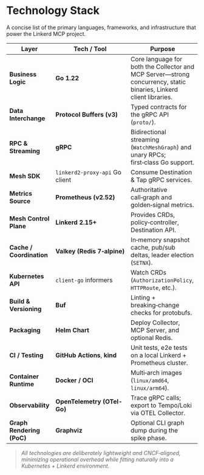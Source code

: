 

# Technology Stack

A concise list of the primary languages, frameworks, and infrastructure that power the Linkerd MCP project.

| Layer | Tech / Tool | Purpose |
|-------|-------------|---------|
| **Business Logic** | **Go 1.22** | Core language for both the Collector and MCP Server—strong concurrency, static binaries, Linkerd client libraries. |
| **Data Interchange** | **Protocol Buffers (v3)** | Typed contracts for the gRPC API (`proto/`). |
| **RPC & Streaming** | **gRPC** | Bidirectional streaming (`WatchMeshGraph`) and unary RPCs; first‑class Go support. |
| **Mesh SDK** | `linkerd2-proxy-api` Go client | Consume Destination & Tap gRPC services. |
| **Metrics Source** | **Prometheus (v2.52)** | Authoritative call‑graph and golden‑signal metrics. |
| **Mesh Control Plane** | **Linkerd 2.15+** | Provides CRDs, policy‑controller, Destination API. |
| **Cache / Coordination** | **Valkey (Redis 7‑alpine)** | In‑memory snapshot cache, pub/sub deltas, leader election (`SETNX`). |
| **Kubernetes API** | `client-go` informers | Watch CRDs (`AuthorizationPolicy`, `HTTPRoute`, etc.). |
| **Build & Versioning** | **Buf** | Linting + breaking‑change checks for protobufs. |
| **Packaging** | **Helm Chart** | Deploy Collector, MCP Server, and optional Redis. |
| **CI / Testing** | **GitHub Actions**, **kind** | Unit tests, e2e tests on a local Linkerd + Prometheus cluster. |
| **Container Runtime** | **Docker / OCI** | Multi‑arch images (`linux/amd64`, `linux/arm64`). |
| **Observability** | **OpenTelemetry (OTel-Go)** | Trace gRPC calls; export to Tempo/Loki via OTEL Collector. |
| **Graph Rendering (PoC)** | **Graphviz** | Optional CLI graph dump during the spike phase. |

> *All technologies are deliberately lightweight and CNCF‑aligned, minimizing operational overhead while fitting naturally into a Kubernetes + Linkerd environment.*